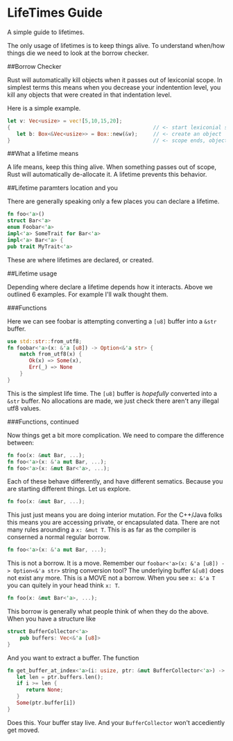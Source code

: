 # LifeTimes Guide
A simple guide to lifetimes.

The only usage of lifetimes is to keep things alive. To understand when/how things die we need to look at the borrow checker.

##Borrow Checker

Rust will automatically kill objects when it passes out of lexiconial scope. In simplest terms this means when you decrease your indentention level, you kill any objects that were created in that indentation level.

Here is a simple example.

```rust
let v: Vec<usize> = vec![5,10,15,20];
{                                              // <- start lexiconial scope block
   let b: Box<&Vec<usize>> = Box::new(&v);     // <- create an object
}                                              // <- scope ends, object dies
```

##What a lifetime means

A life means, keep this thing alive. When something passes out of scope, Rust will automatically de-allocate it. A lifetime prevents this behavior.


##Lifetime paramters location and you

There are generally speaking only a few places you can declare a lifetime.

```rust
fn foo<'a>()
struct Bar<'a>
enum Foobar<'a>
impl<'a> SomeTrait for Bar<'a>
impl<'a> Bar<'a> { 
pub trait MyTrait<'a>
```

These are where lifetimes are declared, or created. 

##Lifetime usage

Depending where declare a lifetime depends how it interacts. Above we outlined 6 examples. For example I'll walk thought them.


###Functions

Here we can see foobar is attempting converting a `[u8]` buffer into a `&str` buffer. 

```rust
use std::str::from_utf8;
fn foobar<'a>(x: &'a [u8]) -> Option<&'a str> {
    match from_utf8(x) {
       Ok(x) => Some(x),
       Err(_) => None
    }
}
```

This is the simplest life time. The `[u8]` buffer is _hopefully_ converted into a `&str` buffer. No allocations are made, we just check there aren't any illegal utf8 values.

###Functions, continued

Now things get a bit more complication. We need to compare the difference between:

```rust
fn foo(x: &mut Bar, ...);
fn foo<'a>(x: &'a mut Bar, ...);
fn foo<'a>(x: &mut Bar<'a>, ...);
```

Each of these behave differently, and have different sematics. Because you are starting different things. Let us explore.

```rust
fn foo(x: &mut Bar, ...);
```

This just just means you are doing interior mutation. For the C++/Java folks this means you are accessing private, or encapsulated data. There are not many rules arounding a `x: &mut T`. This is as far as the compiler is conserned a normal regular borrow.

```rust
fn foo<'a>(x: &'a mut Bar, ...);
```

This is not a borrow. It is a move. Remember our `foobar<'a>(x: &'a [u8]) -> Option<&'a str>` string conversion tool? The underlying buffer `&[u8]` does not exist any more. This is a MOVE not a borrow. When you see `x: &'a T` you can quitely in your head think `x: T`.

```rust
fn foo(x: &mut Bar<'a>, ...);
```

This borrow is generally what people think of when they do the above. When you have a structure like

```rust
struct BufferCollector<'a>
    pub buffers: Vec<&'a [u8]>
}
```

And you want to extract a buffer. The function

```rust
fn get_buffer_at_index<'a>(i: usize, ptr: &mut BufferCollector<'a>) -> Option<&'a [u8]> {
   let len = ptr.buffers.len();
   if i >= len {
      return None;
   }
   Some(ptr.buffer[i])
}
```

Does this. Your buffer stay live. And your `BufferCollector` won't accediently get moved. 
